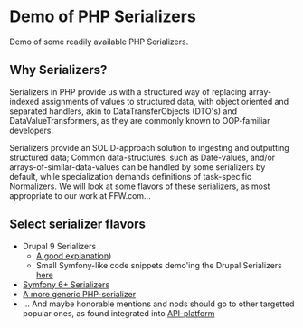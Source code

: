 # Demo of PHP Serializers
Demo of some readily available PHP Serializers.

## Why Serializers?
Serializers in PHP provide us with a structured way of replacing array-indexed assignments of values to structured data, with object oriented and separated handlers, akin to DataTransferObjects (DTO's) and DataValueTransformers, as they are commonly known to OOP-familiar developers.

Serializers provide an SOLID-approach solution to ingesting and outputting structured data; Common data-structures, such as Date-values, and/or arrays-of-similar-data-values can be handled by some serializers by default, while specialization demands definitions of task-specific Normalizers.
We will look at some flavors of these serializers, as most appropriate to our work at FFW.com...

## Select serializer flavors
* Drupal 9 Serializers
  * [A good explanation](https://www.drupal.org/docs/8/api/serialization-api/how-the-serializer-works))
  * Small Symfony-like code snippets demo'ing the Drupal Serializers [here](https://www.drupal.org/docs/drupal-apis/serialization-api/serialization-api-overview)
* [Symfony 6+ Serializers](https://symfony.com/doc/current/components/serializer.html)
* [A more generic PHP-serializer](https://jmsyst.com/libs/serializer)
* ... And maybe honorable mentions and nods should go to other targetted popular ones, as found integrated into [API-platform](https://api-platform.com/docs/core/serialization/)
